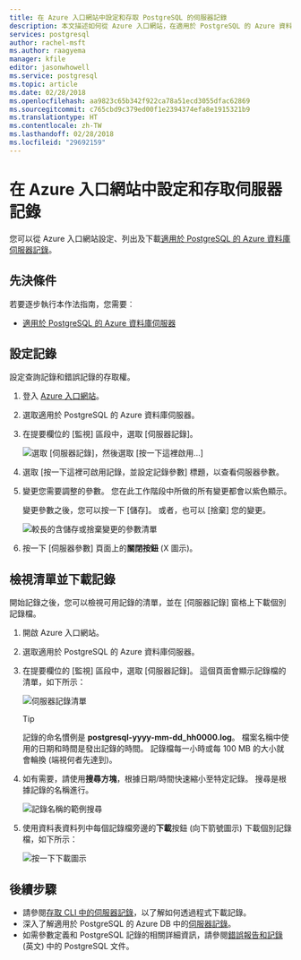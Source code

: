 ```yaml
---
title: 在 Azure 入口網站中設定和存取 PostgreSQL 的伺服器記錄
description: 本文描述如何從 Azure 入口網站，在適用於 PostgreSQL 的 Azure 資料庫中設定和存取伺服器記錄。
services: postgresql
author: rachel-msft
ms.author: raagyema
manager: kfile
editor: jasonwhowell
ms.service: postgresql
ms.topic: article
ms.date: 02/28/2018
ms.openlocfilehash: aa9823c65b342f922ca78a51ecd3055dfac62869
ms.sourcegitcommit: c765cbd9c379ed00f1e2394374efa8e1915321b9
ms.translationtype: HT
ms.contentlocale: zh-TW
ms.lasthandoff: 02/28/2018
ms.locfileid: "29692159"
---
```

# <a name="configure-and-access-server-logs-in-the-azure-portal"></a>在 Azure 入口網站中設定和存取伺服器記錄

您可以從 Azure 入口網站設定、列出及下載[適用於 PostgreSQL 的 Azure 資料庫伺服器記錄](concepts-server-logs.md)。

## <a name="prerequisites"></a>先決條件
若要逐步執行本作法指南，您需要︰
- [適用於 PostgreSQL 的 Azure 資料庫伺服器](quickstart-create-server-database-portal.md)

## <a name="configure-logging"></a>設定記錄
設定查詢記錄和錯誤記錄的存取權。 

1. 登入 [Azure 入口網站](http://portal.azure.com/)。

2. 選取適用於 PostgreSQL 的 Azure 資料庫伺服器。

3. 在提要欄位的 [監視] 區段中，選取 [伺服器記錄]。 

   ![選取 [伺服器記錄]，然後選取 [按一下這裡啟用...]](./media/howto-configure-server-logs-in-portal/1-select-server-logs-configure.png)

4. 選取 [按一下這裡可啟用記錄，並設定記錄參數] 標題，以查看伺服器參數。

5. 變更您需要調整的參數。 您在此工作階段中所做的所有變更都會以紫色顯示。

   變更參數之後，您可以按一下 [儲存]。 或者，也可以 [捨棄] 您的變更。 

   ![較長的含儲存或捨棄變更的參數清單](./media/howto-configure-server-logs-in-portal/3-save-discard.png)

6. 按一下 [伺服器參數] 頁面上的**關閉按鈕** (X 圖示)。

## <a name="view-list-and-download-logs"></a>檢視清單並下載記錄
開始記錄之後，您可以檢視可用記錄的清單，並在 [伺服器記錄] 窗格上下載個別記錄檔。 

1. 開啟 Azure 入口網站。

2. 選取適用於 PostgreSQL 的 Azure 資料庫伺服器。

3. 在提要欄位的 [監視] 區段中，選取 [伺服器記錄]。 這個頁面會顯示記錄檔的清單，如下所示：

   ![伺服器記錄清單](./media/howto-configure-server-logs-in-portal/4-server-logs-list.png)

   > [!TIP]
   > 記錄的命名慣例是 **postgresql-yyyy-mm-dd_hh0000.log**。 檔案名稱中使用的日期和時間是發出記錄的時間。 記錄檔每一小時或每 100 MB 的大小就會輪換 (端視何者先達到)。

4. 如有需要，請使用**搜尋方塊**，根據日期/時間快速縮小至特定記錄。 搜尋是根據記錄的名稱進行。

   ![記錄名稱的範例搜尋](./media/howto-configure-server-logs-in-portal/5-search.png)

5. 使用資料表資料列中每個記錄檔旁邊的**下載**按鈕 (向下箭號圖示) 下載個別記錄檔，如下所示：

   ![按一下下載圖示](./media/howto-configure-server-logs-in-portal/6-download.png)

## <a name="next-steps"></a>後續步驟
- 請參閱[存取 CLI 中的伺服器記錄](howto-configure-server-logs-using-cli.md)，以了解如何透過程式下載記錄。
- 深入了解適用於 PostgreSQL 的 Azure DB 中的[伺服器記錄](concepts-server-logs.md)。 
- 如需參數定義和 PostgreSQL 記錄的相關詳細資訊，請參閱[錯誤報告和記錄](https://www.postgresql.org/docs/current/static/runtime-config-logging.html) \(英文\) 中的 PostgreSQL 文件。

